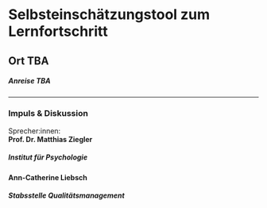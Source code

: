 # Selbsteinschätzungstool zum Lernfortschritt  
## Ort TBA  
##### Anreise TBA
---
### Impuls & Diskussion
Sprecher:innen: \
**Prof. Dr. Matthias Ziegler**  
##### Institut für Psychologie 
**Ann-Catherine Liebsch**  
##### Stabsstelle Qualitätsmanagement   
